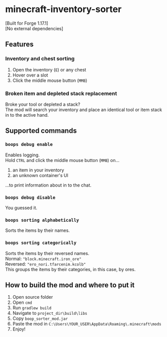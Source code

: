 # minecraft-inventory-sorter
[Built for Forge 1.17.1]  
[No external dependencies]  

## Features
### Inventory and chest sorting
1. Open the inventory (`E`) or any chest
2. Hover over a slot
3. Click the middle mouse button (`MMB`)

### Broken item and depleted stack replacement
Broke your tool or depleted a stack?  
The mod will search your inventory and place an identical tool or item stack in to the active hand.

## Supported commands
### `boops debug enable`
Enables logging.  
Hold `CTRL` and click the middle mouse button (`MMB`) on...  

1. an item in your inventory  
2. an unknown container's UI  

...to print information about in to the chat.
### `boops debug disable`
You guessed it.  

### `boops sorting alphabetically`
Sorts the items by their names.

### `boops sorting categorically`
Sorts the items by their reversed names.  
Normal: `"block.minecraft.iron_ore"`  
Reversed: `"ero_nori.tfarcenim.kcolb"`  
This groups the items by their categories, in this case, by ores.

## How to build the mod and where to put it
1. Open source folder
1. Open `cmd`
1. Run `gradlew build`
1. Navigate to `project_dir\build\libs`
1. Copy `boop_sorter_mod.jar`
1. Paste the mod in `C:\Users\YOUR_USER\AppData\Roaming\.minecraft\mods`
1. Enjoy!
